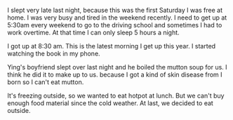 I slept very late last night, because this was the first Saturday I was free at home. I was very busy and tired in the weekend recently. I need to get up at 5:30am every weekend to go to the driving school and sometimes I had to work overtime. At that time I can only sleep 5 hours a night. 

I got up at 8:30 am. This is the latest morning I get up this year. I started watching the book in my phone. 

Ying's boyfriend slept over last night and he boiled the mutton soup for us. I think he did it to make up to us. because I got a kind of skin disease from I born so I can't eat mutton. 

It's freezing outside, so we wanted to eat hotpot at lunch. But we can't buy enough food material since the cold weather. At last, we decided to eat outside.
